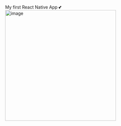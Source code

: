 My first React Native App 💕
<img width="357" alt="image" src="https://github.com/user-attachments/assets/9d171883-f758-4e9b-9f77-7433e362a85c" />
